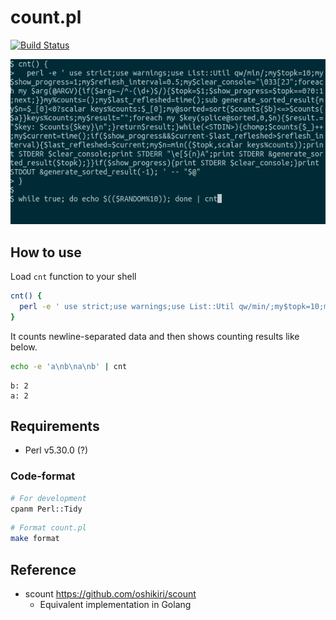 count.pl
=====

<a href="https://github.com/oshikiri/count.pl/actions?query=workflow%3Atest">
  <img
    src="https://github.com/oshikiri/count.pl/workflows/test/badge.svg"
    alt="Build Status"
  >
</a>

![while true; do echo $(($RANDOM%10)); done | cnt](./img/random.gif)


## How to use

Load `cnt` function to your shell

```sh
cnt() {
  perl -e ' use strict;use warnings;use List::Util qw/min/;my$topk=10;my$show_progress=1;my$reflesh_interval=0.5;my$clear_console="\033[2J";foreach my $arg(@ARGV){if($arg=~/^-(\d+)$/){$topk=$1;$show_progress=$topk==0?0:1;next;}}my%counts=();my$last_refleshed=time();sub generate_sorted_result{my$n=$_[0]<0?scalar keys%counts:$_[0];my@sorted=sort{$counts{$b}<=>$counts{$a}}keys%counts;my$result="";foreach my $key(splice@sorted,0,$n){$result.="$key: $counts{$key}\n";}return$result;}while(<STDIN>){chomp;$counts{$_}++;my$current=time();if($show_progress&&$current-$last_refleshed>$reflesh_interval){$last_refleshed=$current;my$n=min(($topk,scalar keys%counts));print STDERR $clear_console;print STDERR "\e[${n}A";print STDERR &generate_sorted_result($topk);}}if($show_progress){print STDERR $clear_console;}print STDOUT &generate_sorted_result(-1); ' -- "$@"
}
```

It counts newline-separated data and then shows counting results like below.

```sh
echo -e 'a\nb\na\nb' | cnt
```
```
b: 2
a: 2
```


## Requirements

- Perl v5.30.0 (?)

### Code-format

```sh
# For development
cpanm Perl::Tidy
```

```sh
# Format count.pl
make format
```


## Reference

- scount https://github.com/oshikiri/scount
  - Equivalent implementation in Golang

